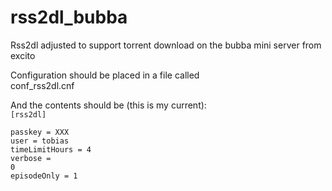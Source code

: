 rss2dl_bubba
============

Rss2dl adjusted to support torrent download on the bubba mini server from excito

Configuration should be placed in a file called<br>
conf_rss2dl.cnf

And the contents should be (this is my current):
<code>
<br>[rss2dl]
<br>passkey = XXX
<br>user = tobias
<br>timeLimitHours = 4
<br>verbose = 0
<br>episodeOnly = 1
</code>
